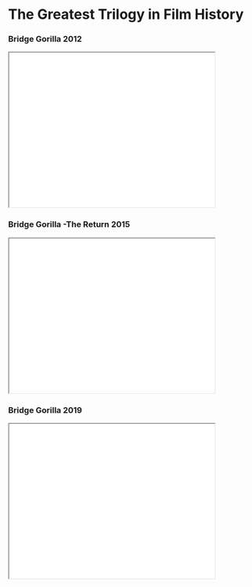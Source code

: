 <html>
<h1>The Greatest Trilogy in Film History</h1>
<div>
  <h3>Bridge Gorilla 2012</h3>
  <iframe width="420" height="315" src="//www.youtube.com/embed/9FvoO9ngwkM"> </iframe>
  <h3>Bridge Gorilla -The Return 2015</h3>
  <iframe width="420" height="315" src="//www.youtube.com/embed/6878I1ht0as"> </iframe>
  <h3>Bridge Gorilla 2019</h3>
  <iframe width="420" height="315" src="//www.youtube.com/embed/Bc7EOEfXa_E&t=314s"> </iframe>
</div>
</html>
